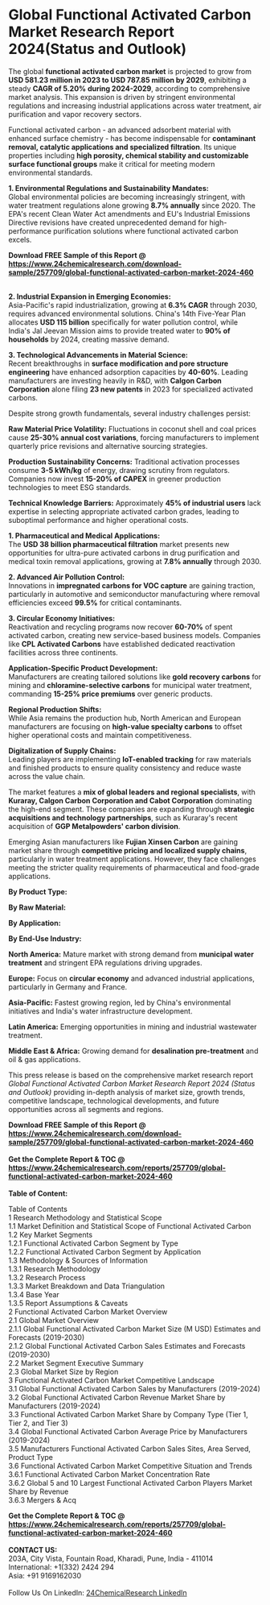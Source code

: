 <h1>Global Functional Activated Carbon Market Research Report 2024(Status and Outlook)</h1><p>The global <strong>functional activated carbon market</strong> is projected to grow from <strong>USD 581.23 million in 2023 to USD 787.85 million by 2029</strong>, exhibiting a steady <strong>CAGR of 5.20% during 2024-2029</strong>, according to comprehensive market analysis. This expansion is driven by stringent environmental regulations and increasing industrial applications across water treatment, air purification and vapor recovery sectors.</p><p>Functional activated carbon - an advanced adsorbent material with enhanced surface chemistry - has become indispensable for <strong>contaminant removal, catalytic applications and specialized filtration</strong>. Its unique properties including <strong>high porosity, chemical stability and customizable surface functional groups</strong> make it critical for meeting modern environmental standards.</p><p><strong>1. Environmental Regulations and Sustainability Mandates:</strong><br>
Global environmental policies are becoming increasingly stringent, with water treatment regulations alone growing <strong>8.7% annually</strong> since 2020. The EPA's recent Clean Water Act amendments and EU's Industrial Emissions Directive revisions have created unprecedented demand for high-performance purification solutions where functional activated carbon excels.</p><div><b>Download FREE Sample of this Report @ 
            <a href="https://www.24chemicalresearch.com/download-sample/257709/global-functional-activated-carbon-market-2024-460">
            https://www.24chemicalresearch.com/download-sample/257709/global-functional-activated-carbon-market-2024-460</a></b></div><br><p><strong>2. Industrial Expansion in Emerging Economies:</strong><br>
Asia-Pacific's rapid industrialization, growing at <strong>6.3% CAGR</strong> through 2030, requires advanced environmental solutions. China's 14th Five-Year Plan allocates <strong>USD 115 billion</strong> specifically for water pollution control, while India's Jal Jeevan Mission aims to provide treated water to <strong>90% of households</strong> by 2024, creating massive demand.</p><p><strong>3. Technological Advancements in Material Science:</strong><br>
Recent breakthroughs in <strong>surface modification and pore structure engineering</strong> have enhanced adsorption capacities by <strong>40-60%</strong>. Leading manufacturers are investing heavily in R&amp;D, with <strong>Calgon Carbon Corporation</strong> alone filing <strong>23 new patents</strong> in 2023 for specialized activated carbons.</p><p>Despite strong growth fundamentals, several industry challenges persist:</p><p><strong>Raw Material Price Volatility:</strong> Fluctuations in coconut shell and coal prices cause <strong>25-30% annual cost variations</strong>, forcing manufacturers to implement quarterly price revisions and alternative sourcing strategies.</p><p><strong>Production Sustainability Concerns:</strong> Traditional activation processes consume <strong>3-5 kWh/kg</strong> of energy, drawing scrutiny from regulators. Companies now invest <strong>15-20% of CAPEX</strong> in greener production technologies to meet ESG standards.</p><p><strong>Technical Knowledge Barriers:</strong> Approximately <strong>45% of industrial users</strong> lack expertise in selecting appropriate activated carbon grades, leading to suboptimal performance and higher operational costs.</p><p><strong>1. Pharmaceutical and Medical Applications:</strong><br>
The <strong>USD 38 billion pharmaceutical filtration</strong> market presents new opportunities for ultra-pure activated carbons in drug purification and medical toxin removal applications, growing at <strong>7.8% annually</strong> through 2030.</p><p><strong>2. Advanced Air Pollution Control:</strong><br>
Innovations in <strong>impregnated carbons for VOC capture</strong> are gaining traction, particularly in automotive and semiconductor manufacturing where removal efficiencies exceed <strong>99.5%</strong> for critical contaminants.</p><p><strong>3. Circular Economy Initiatives:</strong><br>
Reactivation and recycling programs now recover <strong>60-70%</strong> of spent activated carbon, creating new service-based business models. Companies like <strong>CPL Activated Carbons</strong> have established dedicated reactivation facilities across three continents.</p><p><strong>Application-Specific Product Development:</strong><br>
	Manufacturers are creating tailored solutions like <strong>gold recovery carbons</strong> for mining and <strong>chloramine-selective carbons</strong> for municipal water treatment, commanding <strong>15-25% price premiums</strong> over generic products.</p><p><strong>Regional Production Shifts:</strong><br>
	While Asia remains the production hub, North American and European manufacturers are focusing on <strong>high-value specialty carbons</strong> to offset higher operational costs and maintain competitiveness.</p><p><strong>Digitalization of Supply Chains:</strong><br>
	Leading players are implementing <strong>IoT-enabled tracking</strong> for raw materials and finished products to ensure quality consistency and reduce waste across the value chain.</p><p>The market features a <strong>mix of global leaders and regional specialists</strong>, with <strong>Kuraray, Calgon Carbon Corporation and Cabot Corporation</strong> dominating the high-end segment. These companies are expanding through <strong>strategic acquisitions and technology partnerships</strong>, such as Kuraray's recent acquisition of <strong>GGP Metalpowders' carbon division</strong>.</p><p>Emerging Asian manufacturers like <strong>Fujian Xinsen Carbon</strong> are gaining market share through <strong>competitive pricing and localized supply chains</strong>, particularly in water treatment applications. However, they face challenges meeting the stricter quality requirements of pharmaceutical and food-grade applications.</p><p><strong>By Product Type:</strong></p><p><strong>By Raw Material:</strong></p><p><strong>By Application:</strong></p><p><strong>By End-Use Industry:</strong></p><p><strong>North America:</strong> Mature market with strong demand from <strong>municipal water treatment</strong> and stringent EPA regulations driving upgrades.</p><p><strong>Europe:</strong> Focus on <strong>circular economy</strong> and advanced industrial applications, particularly in Germany and France.</p><p><strong>Asia-Pacific:</strong> Fastest growing region, led by China's environmental initiatives and India's water infrastructure development.</p><p><strong>Latin America:</strong> Emerging opportunities in mining and industrial wastewater treatment.</p><p><strong>Middle East &amp; Africa:</strong> Growing demand for <strong>desalination pre-treatment</strong> and oil &amp; gas applications.</p><p>This press release is based on the comprehensive market research report <em>Global Functional Activated Carbon Market Research Report 2024 (Status and Outlook)</em> providing in-depth analysis of market size, growth trends, competitive landscape, technological developments, and future opportunities across all segments and regions.</p><div><b>Download FREE Sample of this Report @ 
            <a href="https://www.24chemicalresearch.com/download-sample/257709/global-functional-activated-carbon-market-2024-460">
            https://www.24chemicalresearch.com/download-sample/257709/global-functional-activated-carbon-market-2024-460</a></b></div><br><div><b>Get the Complete Report & TOC @ 
            <a href="https://www.24chemicalresearch.com/reports/257709/global-functional-activated-carbon-market-2024-460">
            https://www.24chemicalresearch.com/reports/257709/global-functional-activated-carbon-market-2024-460</a></b></div><br>
            <b>Table of Content:</b><p>Table of Contents<br />
1 Research Methodology and Statistical Scope<br />
1.1 Market Definition and Statistical Scope of Functional Activated Carbon<br />
1.2 Key Market Segments<br />
1.2.1 Functional Activated Carbon Segment by Type<br />
1.2.2 Functional Activated Carbon Segment by Application<br />
1.3 Methodology & Sources of Information<br />
1.3.1 Research Methodology<br />
1.3.2 Research Process<br />
1.3.3 Market Breakdown and Data Triangulation<br />
1.3.4 Base Year<br />
1.3.5 Report Assumptions & Caveats<br />
2 Functional Activated Carbon Market Overview<br />
2.1 Global Market Overview<br />
2.1.1 Global Functional Activated Carbon Market Size (M USD) Estimates and Forecasts (2019-2030)<br />
2.1.2 Global Functional Activated Carbon Sales Estimates and Forecasts (2019-2030)<br />
2.2 Market Segment Executive Summary<br />
2.3 Global Market Size by Region<br />
3 Functional Activated Carbon Market Competitive Landscape<br />
3.1 Global Functional Activated Carbon Sales by Manufacturers (2019-2024)<br />
3.2 Global Functional Activated Carbon Revenue Market Share by Manufacturers (2019-2024)<br />
3.3 Functional Activated Carbon Market Share by Company Type (Tier 1, Tier 2, and Tier 3)<br />
3.4 Global Functional Activated Carbon Average Price by Manufacturers (2019-2024)<br />
3.5 Manufacturers Functional Activated Carbon Sales Sites, Area Served, Product Type<br />
3.6 Functional Activated Carbon Market Competitive Situation and Trends<br />
3.6.1 Functional Activated Carbon Market Concentration Rate<br />
3.6.2 Global 5 and 10 Largest Functional Activated Carbon Players Market Share by Revenue<br />
3.6.3 Mergers & Acq</p><div><b>Get the Complete Report & TOC @ 
            <a href="https://www.24chemicalresearch.com/reports/257709/global-functional-activated-carbon-market-2024-460">
            https://www.24chemicalresearch.com/reports/257709/global-functional-activated-carbon-market-2024-460</a></b></div><br><b>CONTACT US:</b><br>
            203A, City Vista, Fountain Road, Kharadi, Pune, India - 411014<br>
            International: +1(332) 2424 294<br>
            Asia: +91 9169162030 <br><br>
            Follow Us On LinkedIn: <a href="https://www.linkedin.com/company/24chemicalresearch/">24ChemicalResearch LinkedIn</a>